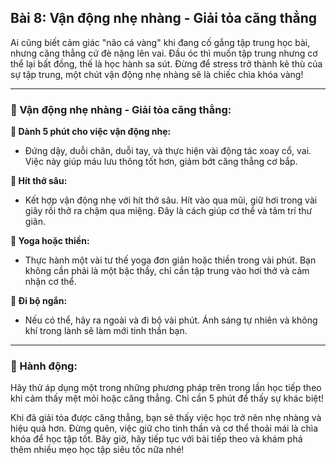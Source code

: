 ## Bài 8: Vận động nhẹ nhàng - Giải tỏa căng thẳng

Ai cũng biết cảm giác "não cá vàng" khi đang cố gắng tập trung học bài, nhưng căng thẳng cứ đè nặng lên vai. Đầu óc thì muốn tập trung nhưng cơ thể lại bất đồng, thế là học hành sa sút. Đừng để stress trở thành kẻ thù của sự tập trung, một chút vận động nhẹ nhàng sẽ là chiếc chìa khóa vàng!

---

### 📌 Vận động nhẹ nhàng - Giải tỏa căng thẳng:

**🔹 Dành 5 phút cho việc vận động nhẹ:**
- Đứng dậy, duỗi chân, duỗi tay, và thực hiện vài động tác xoay cổ, vai. Việc này giúp máu lưu thông tốt hơn, giảm bớt căng thẳng cơ bắp.

**🔹 Hít thở sâu:**
- Kết hợp vận động nhẹ với hít thở sâu. Hít vào qua mũi, giữ hơi trong vài giây rồi thở ra chậm qua miệng. Đây là cách giúp cơ thể và tâm trí thư giãn.

**🔹 Yoga hoặc thiền:**
- Thực hành một vài tư thế yoga đơn giản hoặc thiền trong vài phút. Bạn không cần phải là một bậc thầy, chỉ cần tập trung vào hơi thở và cảm nhận cơ thể.

**🔹 Đi bộ ngắn:**
- Nếu có thể, hãy ra ngoài và đi bộ vài phút. Ánh sáng tự nhiên và không khí trong lành sẽ làm mới tinh thần bạn.

---

### 🚀 Hành động:

Hãy thử áp dụng một trong những phương pháp trên trong lần học tiếp theo khi cảm thấy mệt mỏi hoặc căng thẳng. Chỉ cần 5 phút để thấy sự khác biệt!

Khi đã giải tỏa được căng thẳng, bạn sẽ thấy việc học trở nên nhẹ nhàng và hiệu quả hơn. Đừng quên, việc giữ cho tinh thần và cơ thể thoải mái là chìa khóa để học tập tốt. Bây giờ, hãy tiếp tục với bài tiếp theo và khám phá thêm nhiều mẹo học tập siêu tốc nữa nhé!